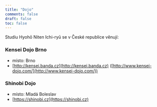 ```yaml
---
title: "Dojo"
comments: false
draft: false
toc: false
---
```


Studiu Hyohō Niten Ichi-ryū se v České republice věnují:

### Kensei Dojo Brno

- místo: Brno
- [http://kensei.banda.cz](http://kensei.banda.cz) ([http://www.kensei-dojo.com/](http://www.kensei-dojo.com/))

### Shinobi Dojo

- místo: Mladá Boleslav
- [https://shinobi.cz](https://shinobi.cz)
